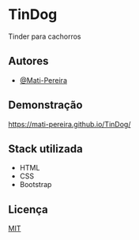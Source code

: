 
# TinDog

Tinder para cachorros
## Autores

- [@Mati-Pereira](https://www.github.com/Mati-Pereira)


## Demonstração

https://mati-pereira.github.io/TinDog/

## Stack utilizada

- HTML
- CSS
- Bootstrap



## Licença

[MIT](https://choosealicense.com/licenses/mit/)

